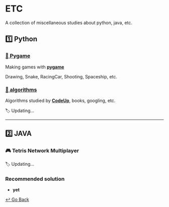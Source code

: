 # ETC

A collection of miscellaneous studies about python, java, etc.

## :one: Python

### [:space_invader: Pygame](https://github.com/lisy0123/Study/tree/master/ETC/python/Pygame)

Making games with **[pygame](https://www.pygame.org)**

Drawing, Snake, RacingCar, Shooting, Spaceship, etc.

### [:memo: algorithms](https://github.com/lisy0123/Study/tree/master/ETC/python/algorithms)

Algorithms studied by **[CodeUp](https://codeup.kr/index.php)**, books, googling, etc.

:label: Updating...

---

## :two: JAVA

### :video_game: ​Tetris Network Multiplayer

:label: Updating...

### Recommended solution

- **yet**

[↩️ Go Back](https://github.com/lisy0123/Study)

